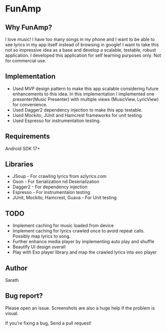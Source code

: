 # FunAmp

## Why FunAmp?
I love music! I have too many songs in my phone and I want to be able to see lyrics in my app itself instead of browsing in google!
I want to take this not so impressive idea as a base and develop a scalable, testable, robust application. I developed this application for self learning purposes only. Not for commercial use. 

## Implementation
* Used MVP design pattern to make this app scalable considering future enhancements to this idea. In this implementation I implemented one presenter(Music Presenter) with multiple views (MusicView, LyricView) for convenience.
* Used Dagger2 dependency injection to make this app testable.
* Used Mockito, JUnit and Hamcrest frameworks for unit testing.
* Used Espresso for instrumentation testing.

## Requirements
Android SDK 17+

## Libraries
* JSoup     - For crawling lyrics from azlyrics.com
* Gson      - For Serialization nd Deserialization
* Dagger2   - For dependency injection
* Espresso  - For instrumentaion testing
* JUnit, Mockito, Hamcrest, Guava - For Unit testing

## TODO
* Implement caching for music loaded from device
* Implement caching for lyrics crawled once to avoid repeat calls. Possibly map lyrics to song.
* Further enhance media player by implementing auto play and shuffle
* Beautify UI design overall
* Play with Exo player library and map the crawled lyrics into exo player 

## Author
Sarath

## Bug report?
Please open an issue. Screenshots are also a huge help if the problem is visual.

If you're fixing a bug, Send a pull request!
